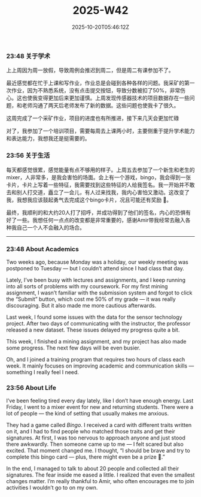 ﻿---
title: "2025-W42"
date: "2025-10-20T05:46:12Z"
categories:
  - weekly
series:
  - group-meeting
tags: brave
mood: happy
weather: mostly sunny
location: Edmonton
draft: false
---


### 23:48 关于学术

上上周因为周一放假，导致周例会推迟到周二，但是周二有课参加不了。

最近感觉都在忙于上课和写作业，作业总是会碰到各种各样的问题。我采矿的第一次作业，因为不熟悉系统，没有点击提交按钮，导致分数被扣了50%，非常伤心。这也使我变得更加后来更加谨慎。上周发现传感器技术的项目数据存在一些问题，和老师沟通了两天后老师发布了新的数据。这些问题也使我卡了很久。

这周完成了一个采矿作业，项目的进度也有所推进，接下来几天会更加忙碌

对了，我参加了一个培训项目，需要每周去上课两小时，主要侧重于提升学术能力和表达能力，我想我还是挺需要的。


### 23:56 关于生活

每天都感觉很累，感觉能量有点不够用的样子。上周五去参加了一个新生和老生的mixer，人非常多，是我会害怕的场面。会上有一个游戏，bingo，我会得到一张卡片，卡片上写着一些特征，我需要找到这些特征的人给我签名。我一开始并不敢去和别人打交道，矗立了一会儿，有人过来找我，我内心害怕又激动。这改变了我，我想我应该鼓起勇气去完成这个bingo卡片，况且可能还有奖励 🎉。

最终，我顺利的和大约20人打了招呼，并成功得到了他们的签名，内心的恐惧有好了一些。我想任何一点点的改变都是非常重要的，感谢Amir带我经常去融入各种我自己一个人不会融入的场合。

---------

### 23:48 About Academics

Two weeks ago, because Monday was a holiday, our weekly meeting was postponed to Tuesday — but I couldn’t attend since I had class that day.

Lately, I’ve been busy with lectures and assignments, and I keep running into all sorts of problems with my coursework. For my first mining assignment, I wasn’t familiar with the submission system and forgot to click the “Submit” button, which cost me 50% of my grade — it was really discouraging. But it also made me more cautious afterwards.

Last week, I found some issues with the data for the sensor technology project. After two days of communicating with the instructor, the professor released a new dataset. These issues delayed my progress quite a bit.

This week, I finished a mining assignment, and my project has also made some progress. The next few days will be even busier.

Oh, and I joined a training program that requires two hours of class each week. It mainly focuses on improving academic and communication skills — something I really feel I need.

### 23:56 About Life

I’ve been feeling tired every day lately, like I don’t have enough energy. Last Friday, I went to a mixer event for new and returning students. There were a lot of people — the kind of setting that usually makes me anxious.

They had a game called *Bingo*. I received a card with different traits written on it, and I had to find people who matched those traits and get their signatures. At first, I was too nervous to approach anyone and just stood there awkwardly. Then someone came up to me — I felt scared but also excited. That moment changed me. I thought, “I should be brave and try to complete this bingo card — plus, there might even be a prize 🎉.”

In the end, I managed to talk to about 20 people and collected all their signatures. The fear inside me eased a little. I realized that even the smallest changes matter. I’m really thankful to Amir, who often encourages me to join activities I wouldn’t go to on my own.
